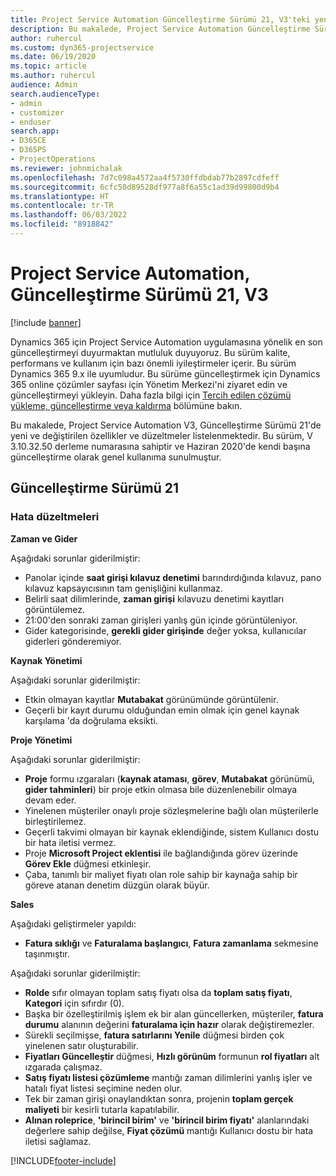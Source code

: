 ```yaml
---
title: Project Service Automation Güncelleştirme Sürümü 21, V3'teki yenilikler veya değişiklikler
description: Bu makalede, Project Service Automation Güncelleştirme Sürümü 21, V3'de bulunan özellikler ve düzeltmeler listelenmektedir.
author: ruhercul
ms.custom: dyn365-projectservice
ms.date: 06/19/2020
ms.topic: article
ms.author: ruhercul
audience: Admin
search.audienceType:
- admin
- customizer
- enduser
search.app:
- D365CE
- D365PS
- ProjectOperations
ms.reviewer: johnmichalak
ms.openlocfilehash: 7d7c098a4572aa4f5730ffdbdab77b2897cdfeff
ms.sourcegitcommit: 6cfc50d89528df977a8f6a55c1ad39d99800d9b4
ms.translationtype: HT
ms.contentlocale: tr-TR
ms.lasthandoff: 06/03/2022
ms.locfileid: "8918842"
---
```

# <a name="project-service-automation-update-release-21-v3"></a>Project Service Automation, Güncelleştirme Sürümü 21, V3

[!include [banner](../includes/psa-now-project-operations.md)]

Dynamics 365 için Project Service Automation uygulamasına yönelik en son güncelleştirmeyi duyurmaktan mutluluk duyuyoruz. Bu sürüm kalite, performans ve kullanım için bazı önemli iyileştirmeler içerir. Bu sürüm Dynamics 365 9.x ile uyumludur. Bu sürüme güncelleştirmek için Dynamics 365 online çözümler sayfası için Yönetim Merkezi'ni ziyaret edin ve güncelleştirmeyi yükleyin. Daha fazla bilgi için [Tercih edilen çözümü yükleme, güncelleştirme veya kaldırma](/power-platform/admin/install-remove-preferred-solution) bölümüne bakın.

Bu makalede, Project Service Automation V3, Güncelleştirme Sürümü 21'de yeni ve değiştirilen özellikler ve düzeltmeler listelenmektedir. Bu sürüm, V 3.10.32.50 derleme numarasına sahiptir ve Haziran 2020'de kendi başına güncelleştirme olarak genel kullanıma sunulmuştur.

## <a name="update-release-21"></a>Güncelleştirme Sürümü 21

### <a name="bug-fixes"></a>Hata düzeltmeleri

**Zaman ve Gider**

Aşağıdaki sorunlar giderilmiştir:

- Panolar içinde **saat girişi kılavuz denetimi** barındırdığında kılavuz, pano kılavuz kapsayıcısının tam genişliğini kullanmaz.
- Belirli saat dilimlerinde, **zaman girişi** kılavuzu denetimi kayıtları görüntülemez.
- 21:00'den sonraki zaman girişleri yanlış gün içinde görüntüleniyor.
- Gider kategorisinde, **gerekli gider girişinde** değer yoksa, kullanıcılar giderleri gönderemiyor.

**Kaynak Yönetimi**

Aşağıdaki sorunlar giderilmiştir:

- Etkin olmayan kayıtlar **Mutabakat** görünümünde görüntülenir.
- Geçerli bir kayıt durumu olduğundan emin olmak için genel kaynak karşılama 'da doğrulama eksikti.

**Proje Yönetimi**

Aşağıdaki sorunlar giderilmiştir:

- **Proje** formu ızgaraları (**kaynak ataması**, **görev**, **Mutabakat** görünümü, **gider tahminleri**) bir proje etkin olmasa bile düzenlenebilir olmaya devam eder.
- Yinelenen müşteriler onaylı proje sözleşmelerine bağlı olan müşterilerle birleştirilemez.
- Geçerli takvimi olmayan bir kaynak eklendiğinde, sistem Kullanıcı dostu bir hata iletisi vermez.
- Proje **Microsoft Project eklentisi** ile bağlandığında görev üzerinde **Görev Ekle** düğmesi etkinleşir.
- Çaba, tanımlı bir maliyet fiyatı olan role sahip bir kaynağa sahip bir göreve atanan denetim düzgün olarak büyür.

**Sales**

Aşağıdaki geliştirmeler yapıldı:

- **Fatura sıklığı** ve **Faturalama başlangıcı**, **Fatura zamanlama** sekmesine taşınmıştır.

Aşağıdaki sorunlar giderilmiştir:

- **Rolde** sıfır olmayan toplam satış fiyatı olsa da **toplam satış fiyatı**, **Kategori** için sıfırdır (0).
- Başka bir özelleştirilmiş işlem ek bir alan güncellerken, müşteriler, **fatura durumu** alanının değerini **faturalama için hazır** olarak değiştiremezler.
- Sürekli seçilmişse, **fatura satırlarını Yenile** düğmesi birden çok yinelenen satır oluşturabilir.
- **Fiyatları Güncelleştir** düğmesi, **Hızlı görünüm** formunun **rol fiyatları** alt ızgarada çalışmaz.
- **Satış fiyatı listesi çözümleme** mantığı zaman dilimlerini yanlış işler ve hatalı fiyat listesi seçimine neden olur.
- Tek bir zaman girişi onaylandıktan sonra, projenin **toplam gerçek maliyeti** bir kesirli tutarla kapatılabilir.
- **Alınan roleprice**, **'birincil birim'** ve **'birincil birim fiyatı'** alanlarındaki değerlere sahip değilse, **Fiyat çözümü** mantığı Kullanıcı dostu bir hata iletisi sağlamaz.


[!INCLUDE[footer-include](../includes/footer-banner.md)]

